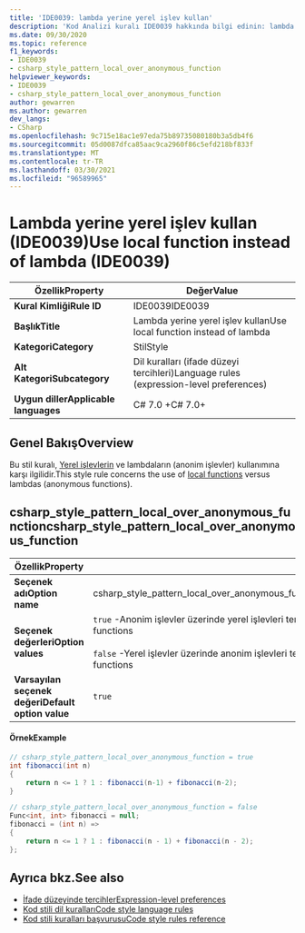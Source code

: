 ```yaml
---
title: 'IDE0039: lambda yerine yerel işlev kullan'
description: 'Kod Analizi kuralı IDE0039 hakkında bilgi edinin: lambda yerine yerel işlev kullan'
ms.date: 09/30/2020
ms.topic: reference
f1_keywords:
- IDE0039
- csharp_style_pattern_local_over_anonymous_function
helpviewer_keywords:
- IDE0039
- csharp_style_pattern_local_over_anonymous_function
author: gewarren
ms.author: gewarren
dev_langs:
- CSharp
ms.openlocfilehash: 9c715e18ac1e97eda75b89735080180b3a5db4f6
ms.sourcegitcommit: 05d0087dfca85aac9ca2960f86c5efd218bf833f
ms.translationtype: MT
ms.contentlocale: tr-TR
ms.lasthandoff: 03/30/2021
ms.locfileid: "96589965"
---
```

# <a name="use-local-function-instead-of-lambda-ide0039"></a><span data-ttu-id="56139-103">Lambda yerine yerel işlev kullan (IDE0039)</span><span class="sxs-lookup"><span data-stu-id="56139-103">Use local function instead of lambda (IDE0039)</span></span>

|<span data-ttu-id="56139-104">Özellik</span><span class="sxs-lookup"><span data-stu-id="56139-104">Property</span></span>|<span data-ttu-id="56139-105">Değer</span><span class="sxs-lookup"><span data-stu-id="56139-105">Value</span></span>|
|-|-|
| <span data-ttu-id="56139-106">**Kural Kimliği**</span><span class="sxs-lookup"><span data-stu-id="56139-106">**Rule ID**</span></span> | <span data-ttu-id="56139-107">IDE0039</span><span class="sxs-lookup"><span data-stu-id="56139-107">IDE0039</span></span> |
| <span data-ttu-id="56139-108">**Başlık**</span><span class="sxs-lookup"><span data-stu-id="56139-108">**Title**</span></span> | <span data-ttu-id="56139-109">Lambda yerine yerel işlev kullan</span><span class="sxs-lookup"><span data-stu-id="56139-109">Use local function instead of lambda</span></span> |
| <span data-ttu-id="56139-110">**Kategori**</span><span class="sxs-lookup"><span data-stu-id="56139-110">**Category**</span></span> | <span data-ttu-id="56139-111">Stil</span><span class="sxs-lookup"><span data-stu-id="56139-111">Style</span></span> |
| <span data-ttu-id="56139-112">**Alt Kategori**</span><span class="sxs-lookup"><span data-stu-id="56139-112">**Subcategory**</span></span> | <span data-ttu-id="56139-113">Dil kuralları (ifade düzeyi tercihleri)</span><span class="sxs-lookup"><span data-stu-id="56139-113">Language rules (expression-level preferences)</span></span> |
| <span data-ttu-id="56139-114">**Uygun diller**</span><span class="sxs-lookup"><span data-stu-id="56139-114">**Applicable languages**</span></span> | <span data-ttu-id="56139-115">C# 7.0 +</span><span class="sxs-lookup"><span data-stu-id="56139-115">C# 7.0+</span></span> |

## <a name="overview"></a><span data-ttu-id="56139-116">Genel Bakış</span><span class="sxs-lookup"><span data-stu-id="56139-116">Overview</span></span>

<span data-ttu-id="56139-117">Bu stil kuralı, [Yerel işlevlerin](../../../csharp/programming-guide/classes-and-structs/local-functions.md) ve lambdaların (anonim işlevler) kullanımına karşı ilgilidir.</span><span class="sxs-lookup"><span data-stu-id="56139-117">This style rule concerns the use of [local functions](../../../csharp/programming-guide/classes-and-structs/local-functions.md) versus lambdas (anonymous functions).</span></span>

## <a name="csharp_style_pattern_local_over_anonymous_function"></a><span data-ttu-id="56139-118">csharp_style_pattern_local_over_anonymous_function</span><span class="sxs-lookup"><span data-stu-id="56139-118">csharp_style_pattern_local_over_anonymous_function</span></span>

|<span data-ttu-id="56139-119">Özellik</span><span class="sxs-lookup"><span data-stu-id="56139-119">Property</span></span>|<span data-ttu-id="56139-120">Değer</span><span class="sxs-lookup"><span data-stu-id="56139-120">Value</span></span>|
|-|-|
| <span data-ttu-id="56139-121">**Seçenek adı**</span><span class="sxs-lookup"><span data-stu-id="56139-121">**Option name**</span></span> | <span data-ttu-id="56139-122">csharp_style_pattern_local_over_anonymous_function</span><span class="sxs-lookup"><span data-stu-id="56139-122">csharp_style_pattern_local_over_anonymous_function</span></span>
| <span data-ttu-id="56139-123">**Seçenek değerleri**</span><span class="sxs-lookup"><span data-stu-id="56139-123">**Option values**</span></span> | <span data-ttu-id="56139-124">`true` -Anonim işlevler üzerinde yerel işlevleri tercih et</span><span class="sxs-lookup"><span data-stu-id="56139-124">`true` - Prefer local functions over anonymous functions</span></span><br /><br /><span data-ttu-id="56139-125">`false` -Yerel işlevler üzerinde anonim işlevleri tercih et</span><span class="sxs-lookup"><span data-stu-id="56139-125">`false` - Prefer anonymous functions over local functions</span></span> |
| <span data-ttu-id="56139-126">**Varsayılan seçenek değeri**</span><span class="sxs-lookup"><span data-stu-id="56139-126">**Default option value**</span></span> | `true` |

#### <a name="example"></a><span data-ttu-id="56139-127">Örnek</span><span class="sxs-lookup"><span data-stu-id="56139-127">Example</span></span>

```csharp
// csharp_style_pattern_local_over_anonymous_function = true
int fibonacci(int n)
{
    return n <= 1 ? 1 : fibonacci(n-1) + fibonacci(n-2);
}

// csharp_style_pattern_local_over_anonymous_function = false
Func<int, int> fibonacci = null;
fibonacci = (int n) =>
{
    return n <= 1 ? 1 : fibonacci(n - 1) + fibonacci(n - 2);
};
```

## <a name="see-also"></a><span data-ttu-id="56139-128">Ayrıca bkz.</span><span class="sxs-lookup"><span data-stu-id="56139-128">See also</span></span>

- [<span data-ttu-id="56139-129">İfade düzeyinde tercihler</span><span class="sxs-lookup"><span data-stu-id="56139-129">Expression-level preferences</span></span>](expression-level-preferences.md)
- [<span data-ttu-id="56139-130">Kod stili dil kuralları</span><span class="sxs-lookup"><span data-stu-id="56139-130">Code style language rules</span></span>](language-rules.md)
- [<span data-ttu-id="56139-131">Kod stili kuralları başvurusu</span><span class="sxs-lookup"><span data-stu-id="56139-131">Code style rules reference</span></span>](index.md)
